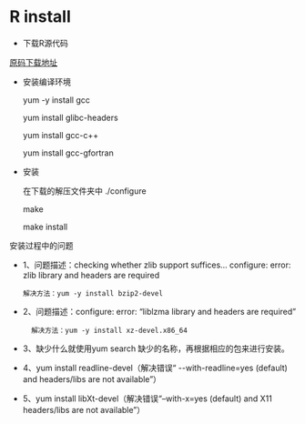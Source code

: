 # R install

* 下载R源代码

 [原码下载地址](https://cloud.r-project.org/sources.html)
  
* 安装编译环境

    yum -y install gcc
    
    yum install glibc-headers
    
    yum install gcc-c++
    
    yum install gcc-gfortran

* 安装

    在下载的解压文件夹中 
    ./configure 
    
    make 
    
    make install
    
安装过程中的问题

* 1、问题描述：checking whether zlib support suffices… configure: error: zlib library and headers are required  

      解决方法：yum -y install bzip2-devel 

* 2、问题描述：configure: error: “liblzma library and headers are required” 

        解决方法：yum -y install xz-devel.x86_64 

* 3、缺少什么就使用yum search 缺少的名称，再根据相应的包来进行安装。

* 4、yum install readline-devel（解决错误“ --with-readline=yes (default) and headers/libs are not available”）

* 5、yum install libXt-devel（解决错误“–with-x=yes (default) and X11 headers/libs are not available”）

